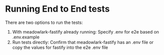 # Running End to End tests

There are two options to run the tests:

1. With meadowlark-fastify already running: Specify .env for e2e based on .env.example
2. Run tests directly: Confirm that meadowlark-fastify has an .env file or copy the values for fastify into the e2e .env file
